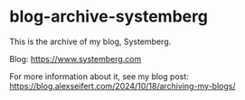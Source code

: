 # blog-archive-systemberg

This is the archive of my blog, Systemberg.

Blog: https://www.systemberg.com

For more information about it, see my blog post: https://blog.alexseifert.com/2024/10/18/archiving-my-blogs/
